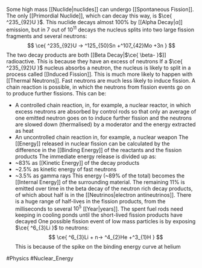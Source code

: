 Some high mass [[Nuclide|nuclides]] can undergo [[Spontaneous Fission]]. The only [[Primordial Nuclide]], which can decay this way, is $\ce{ ^235_{92}U }$. This nuclide decays almost 100% by [[Alpha Decay|$\alpha$]] emission, but in $7$ out of $10^{11}$ decays the nucleus splits into two large fission fragments and several neutrons:
$$
\ce{ ^235_{92}U -> ^125_{50}Sn +^107_{42}Mo +3n }
$$
The two decay products are both [[Beta Decay|$\ce{ \beta- }$]] radioactive. This is because they have an excess of neutrons
If a $\ce{ ^235_{92}U }$ nucleus absorbs a neutron, the nucleus is likely to split in a process called [[Induced Fission]]. This is much more likely to happen with [[Thermal Neutrons]]. Fast neutrons are much less likely to induce fission. A chain reaction is possible, in which the neutrons from fission events go on to produce further fissions. This can be:
- A controlled chain reaction, in, for example, a nuclear reactor, in which excess neutrons are absorbed by control rods so that only an average of one emitted neutron goes on to induce further fission and the neutrons are slowed down (thermalised) by a moderator and the energy extracted as heat
- An uncontrolled chain reaction in, for example, a nuclear weapon
The [[Energy]] released in nuclear fission can be calculated by the difference in the [[Binding Energy]] of the reactants and the fission products
The immediate energy release is divided up as:
- ~83% as [[Kinetic Energy]] of the decay products
- ~2.5% as kinetic energy of fast neutrons
- ~3.5% as gamma rays
This energy (~89% of the total) becomes the [[Internal Energy]] of the surrounding material. The remaining 11% is emitted over time in the beta decay of the neutron rich decay products, of which about half is in the [[Neutrinos|electron antineutrinos]]. There is a huge range of half-lives in the fission products, from the milliseconds to several $10^{5}$ [[Year|years]]. The spent fuel rods need keeping in cooling ponds until the short-lived fission products have decayed
One possible fission event of low mass particles is by exposing $\ce{ ^6_{3}Li }$ to neutrons:
$$
\ce{ ^6_{3}Li + n-> ^4_{2}He +^3_{1}H }
$$
This is because of the spike on the binding energy curve at helium

#Physics #Nuclear_Energy 